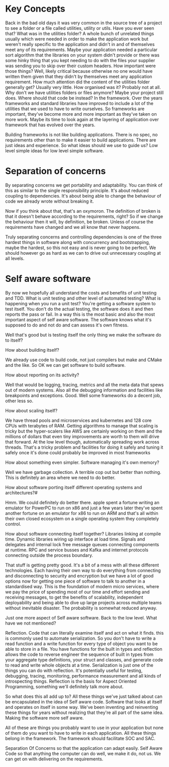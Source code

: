 # Key Concepts

Back in the bad old days it was very common in the source tree of a project to see a folder or a file called utilities, utility or utils. 
Have you ever seen that?
What was in the utilities folder?
A whole bunch of unrelated things usually which were needed in order to make the application work but weren't really specific to the application and didn't in and of themselves meet any of its requirements. 
Maybe your application needed a particular sort algorithm that the libraries on your system didn't provide or there was some hinky thing that you kept needing to do with the files your supplier was sending you to skip over their custom headers.
How important were those things?
Well, likely critical because otherwise no one would have written them given that they didn't by themselves meet any application requirement.
How much attention did the content of the utilities folder generally get?
Usually very little.
How organised was it?
Probably not at all.
Why don't we have utilities folders or files anymore?
Maybe your project still does. Where should that code be instead?
In the framework. Over the years frameworks and standard libraries have improved to include a lot of the utilities that we used to have to write ourselves.
So frameworks are important, they've become more and more important as they've taken on more work. Maybe its time to look again at the layering of application over framework that has evolved over the years. 


Building frameworks is not like building applications. There is no spec, no requirements other than to make it easier to build applications. There are just ideas and experience.
So what ideas should we use to guide us? Low level simple ideas for low level simple software.


# Separation of concerns

By separating concerns we get portability and adaptability. You can think of this as similar to the single responsibility principle. It's about reduced coupling to dependencies. It's about being able to change the behaviour of code we already wrote without breaking it.

Now if you think about that, that's an oxymoron. The definition of broken is that it doesn't behave according to the requirements, right?
So if we change the behaviour then it will, by definition, be broken. 
Unless of course the requirements have changed and we all know that never happens.

Truly separating concerns and controlling dependencies is one of the three hardest things in software along with concurrency and bootstrapping, maybe the hardest, so this not easy and is never going to be perfect. We should however go as hard as we can to drive out unnecessary coupling at all levels.


# Self aware software

By now we hopefully all understand the costs and benefits of unit testing and TDD. 
What is unit testing and other level of automated testing? 
What is happening when you run a unit test?
You're getting a software system to test itself. You don't do the actual testing, the software does it and then reports the pass or fail. In a way this is the most basic and also the most important aspect of self aware software. The software knows what it's supposed to do and not do and can assess it's own fitness.

Well that's good but is testing itself the only thing we make the software do to itself?

How about building itself?

We already use code to build code, not just compilers but make and CMake and the like. So OK we can get software to build software.

How about reporting on its activity?

Well that would be logging, tracing, metrics and all the meta data that spews out of modern systems. Also all the debugging information and facilities like breakpoints and exceptions. Good. Well some frameworks do a decent job, other less so.

How about scaling itself?

We have thread pools and microservices and kubernetes and 128 core CPUs with terabytes of RAM. Getting algorithms to manage that scaling is tricky but the hyper-scalers like AWS are certainly working on them and the millions of dollars that even tiny improvements are worth to them will drive that forward.
At the low level though, automatically spreading work across threads. That's a tricky problem and facilities for doing it safely and tuning it safely once it's done could probably be improved in most frameworks

How about something even simpler. Software managing it's own memory?

Well we have garbage collection. A terrible cop out but better than nothing. 
This is definitely an area where we need to do better.

How about software porting itself different operating systems and architectures?#

Hmm. We could definitely do better there. apple spent a fortune writing an emulator for PowerPC to run on x86 and just a few years later they've spent another fortune on an emulator for x86 to run on ARM and that's all within their own closed ecosystem on a single operating system they completely control.

How about software connecting itself together?
Libraries linking at compile time. Dynamic libraries wiring up interface at load time. Signals and delegates and internal lock free message queues connecting components at runtime. RPC and service busses and Kafka and internet protocols connecting outside the process boundary.

That stuff is getting pretty good. It's a bit of a mess with all these different technologies. Each having their own way to do everything from connecting and disconnecting to security and encryption but we have a lot of good options now for getting one piece of software to talk to another in a standardised way. This is the foundation of modern micro services, where we pay the price of spending most of our time and effort sending and receiving messages, to get the benefits of scalability, independent deployability and being able to dive up large projects across multiple teams without inevitable disaster. The probability is somewhat reduced anyway.

Just one more aspect of Self aware software. Back to the low level.
What have we not mentioned?

Reflection. Code that can literally examine itself and act on what it finds.
this is commonly used to automate serialization. So you don't have to write a read function and a write function for every type of object you want to be able to store in a file. You have functions for the built in types and reflection allows the code to reverse engineer the sequence of built in types from your aggregate type definitions, your struct and classes, and generate code to read and write whole objects at a time.
Serialization is just one of the things you can do with reflection. It's potentially useful for testing, debugging, tracing, monitoring, performance measurement and all kinds of introspecting things.
Reflection is the basis for Aspect Oriented Programming, something we'll definitely talk more about.

So what does this all add up to?
All these things we've just talked about can be encapsulated in the idea of Self aware code. Software that looks at itself and operates on itself in some way. We've been inventing and reinventing these things for years without realizing that they're all part of the same idea. Making the software more self aware.

All of these are things you probably want to use in your application but none of them do you want to have to write in each application. All these things belong in the framework. The framework should facilitate SOC and SAC.

Separation Of Concerns so that the application can adapt easily.
Self Aware Code so that anything the computer can do well, we make it do, not us. We can get on with delivering on the requirements.

